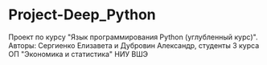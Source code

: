 # Project-Deep_Python
Проект по курсу "Язык программирования Python (углубленный курс)". Авторы: Сергиенко Елизавета и Дубровин Александр, студенты 3 курса ОП "Экономика и статистика" НИУ ВШЭ
